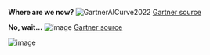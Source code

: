 **Where are we now?**
![GartnerAICurve2022](https://user-images.githubusercontent.com/71346897/199862060-cd54c9ee-a71c-409e-95b5-7ffe978a114a.jpg)
[Gartner source](https://www.gartner.com.au/en/articles/what-is-new-in-artificial-intelligence-from-the-2022-gartner-hype-cycle)

**No, wait...**
![image](https://github.com/rtrelease/Jetson-Symbolics-Neuromorphics/assets/71346897/62c268ef-0326-499e-82e7-fcc7ba83f342)
[Gartner source](https://www.gartner.com/en/articles/4-emerging-technologies-you-need-to-know-about)

![image](https://github.com/user-attachments/assets/07df8106-0fef-44ff-ac99-6e344426c79c)

